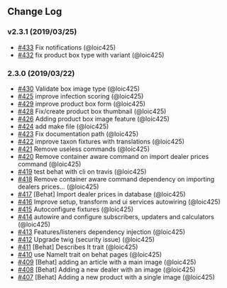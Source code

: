 ## Change Log

### v2.3.1 (2019/03/25)
- [#433](https://github.com/Jedisjeux/Jedisjeux/pull/433) Fix notifications (@loic425)
- [#432](https://github.com/Jedisjeux/Jedisjeux/pull/432) fix product box type with variant (@loic425)

### 2.3.0 (2019/03/22)
- [#430](https://github.com/Jedisjeux/Jedisjeux/pull/430) Validate box image type (@loic425)
- [#425](https://github.com/Jedisjeux/Jedisjeux/pull/425) improve infection scoring (@loic425)
- [#429](https://github.com/Jedisjeux/Jedisjeux/pull/429) improve product box form (@loic425)
- [#428](https://github.com/Jedisjeux/Jedisjeux/pull/428) Fix/create product box thumbnail (@loic425)
- [#426](https://github.com/Jedisjeux/Jedisjeux/pull/426) Adding product box image feature (@loic425)
- [#424](https://github.com/Jedisjeux/Jedisjeux/pull/424) add make file (@loic425)
- [#423](https://github.com/Jedisjeux/Jedisjeux/pull/423) Fix documentation path (@loic425)
- [#422](https://github.com/Jedisjeux/Jedisjeux/pull/422) improve taxon fixtures with translations (@loic425)
- [#421](https://github.com/Jedisjeux/Jedisjeux/pull/421) Remove useless commands (@loic425)
- [#420](https://github.com/Jedisjeux/Jedisjeux/pull/420) Remove container aware command on import dealer prices command (@loic425)
- [#419](https://github.com/Jedisjeux/Jedisjeux/pull/419) test behat with cli on travis (@loic425)
- [#418](https://github.com/Jedisjeux/Jedisjeux/pull/418) Remove container aware command dependency on importing dealers prices… (@loic425)
- [#417](https://github.com/Jedisjeux/Jedisjeux/pull/417) [Behat] Import dealer prices in database (@loic425)
- [#416](https://github.com/Jedisjeux/Jedisjeux/pull/416) Improve setup, transform and ui services autowiring (@loic425)
- [#415](https://github.com/Jedisjeux/Jedisjeux/pull/415) Autoconfigure fixtures (@loic425)
- [#414](https://github.com/Jedisjeux/Jedisjeux/pull/414) autowire and configure subscribers, updaters and calculators (@loic425)
- [#413](https://github.com/Jedisjeux/Jedisjeux/pull/413) Features/listeners dependency injection (@loic425)
- [#412](https://github.com/Jedisjeux/Jedisjeux/pull/412) Upgrade twig (security issue) (@loic425)
- [#411](https://github.com/Jedisjeux/Jedisjeux/pull/411) [Behat] Describes It trait (@loic425)
- [#410](https://github.com/Jedisjeux/Jedisjeux/pull/410) use NameIt trait on behat pages (@loic425)
- [#409](https://github.com/Jedisjeux/Jedisjeux/pull/409) [Behat] adding an article with a main image (@loic425)
- [#408](https://github.com/Jedisjeux/Jedisjeux/pull/408) [Behat] Adding a new dealer with an image (@loic425)
- [#407](https://github.com/Jedisjeux/Jedisjeux/pull/407) [Behat] Adding a new product with a single image (@loic425)
